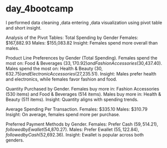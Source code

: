 # day_4bootcamp
I performed data cleaning ,data entering ,data visualization using pivot table and short insight.

Analysis of the Pivot Tables:
Total Spending by Gender
Females: $167,882.93
Males: $155,083.82
Insight: Females spend more overall than males.

Product Line Preferences by Gender (Total Spending).
Females spend the most on: Food & Beverages ($33,170.92) and Fashion Accessories ($30,437.40).
Males spend the most on: Health & Beauty ($30,632.75) and Electronic Accessories ($27,235.51).
Insight: Males prefer health and electronics, while females favor fashion and food.

Quantity Purchased by Gender.
Females buy more in: Fashion Accessories (530 items) and Food & Beverages (514 items).
Males buy more in: Health & Beauty (511 items).
Insight: Quantity aligns with spending trends.

Average Spending Per Transaction.
Females: $335.10
Males: $310.79
Insight: On average, females spend more per purchase.

Preferred Payment Methods by Gender.
Females: Prefer Cash ($59,514.21), followed by Ewallet ($54,870.27).
Males: Prefer Ewallet ($55,122.84), followed by Cash ($52,692.36).
Insight: Ewallet is popular across both genders.
